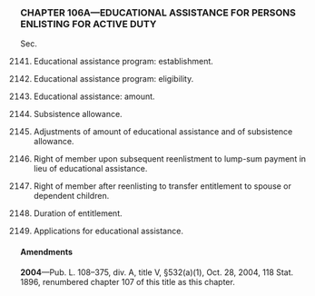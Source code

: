 ### **CHAPTER 106A—EDUCATIONAL ASSISTANCE FOR PERSONS ENLISTING FOR ACTIVE DUTY** ###

Sec.

2141. Educational assistance program: establishment.

2142. Educational assistance program: eligibility.

2143. Educational assistance: amount.

2144. Subsistence allowance.

2145. Adjustments of amount of educational assistance and of subsistence allowance.

2146. Right of member upon subsequent reenlistment to lump-sum payment in lieu of educational assistance.

2147. Right of member after reenlisting to transfer entitlement to spouse or dependent children.

2148. Duration of entitlement.

2149. Applications for educational assistance.

#### Amendments ####

**2004**—Pub. L. 108–375, div. A, title V, §532(a)(1), Oct. 28, 2004, 118 Stat. 1896, renumbered chapter 107 of this title as this chapter.
